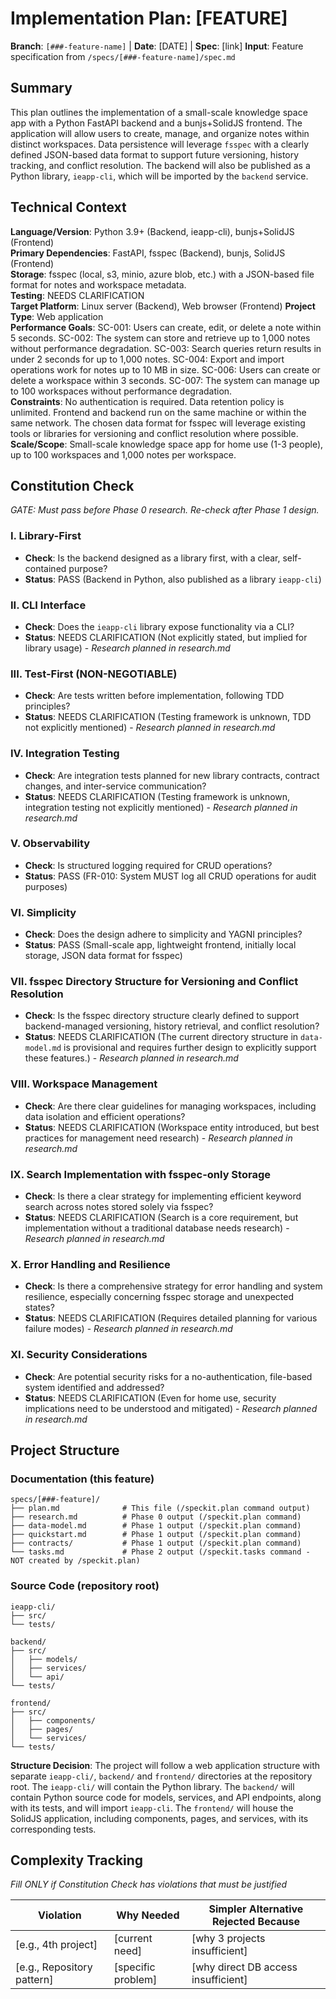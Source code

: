 # Implementation Plan: [FEATURE]

**Branch**: `[###-feature-name]` | **Date**: [DATE] | **Spec**: [link]
**Input**: Feature specification from `/specs/[###-feature-name]/spec.md`

## Summary

This plan outlines the implementation of a small-scale knowledge space app with a Python FastAPI backend and a bunjs+SolidJS frontend. The application will allow users to create, manage, and organize notes within distinct workspaces. Data persistence will leverage `fsspec` with a clearly defined JSON-based data format to support future versioning, history tracking, and conflict resolution. The backend will also be published as a Python library, `ieapp-cli`, which will be imported by the `backend` service.

## Technical Context

**Language/Version**: Python 3.9+ (Backend, ieapp-cli), bunjs+SolidJS (Frontend)  
**Primary Dependencies**: FastAPI, fsspec (Backend), bunjs, SolidJS (Frontend)  
**Storage**: fsspec (local, s3, minio, azure blob, etc.) with a JSON-based file format for notes and workspace metadata.  
**Testing**: NEEDS CLARIFICATION  
**Target Platform**: Linux server (Backend), Web browser (Frontend)
**Project Type**: Web application  
**Performance Goals**: SC-001: Users can create, edit, or delete a note within 5 seconds. SC-002: The system can store and retrieve up to 1,000 notes without performance degradation. SC-003: Search queries return results in under 2 seconds for up to 1,000 notes. SC-004: Export and import operations work for notes up to 10 MB in size. SC-006: Users can create or delete a workspace within 3 seconds. SC-007: The system can manage up to 100 workspaces without performance degradation.  
**Constraints**: No authentication is required. Data retention policy is unlimited. Frontend and backend run on the same machine or within the same network. The chosen data format for fsspec will leverage existing tools or libraries for versioning and conflict resolution where possible.  
**Scale/Scope**: Small-scale knowledge space app for home use (1-3 people), up to 100 workspaces and 1,000 notes per workspace.

## Constitution Check

*GATE: Must pass before Phase 0 research. Re-check after Phase 1 design.*

### I. Library-First
- **Check**: Is the backend designed as a library first, with a clear, self-contained purpose?
- **Status**: PASS (Backend in Python, also published as a library `ieapp-cli`)

### II. CLI Interface
- **Check**: Does the `ieapp-cli` library expose functionality via a CLI?
- **Status**: NEEDS CLARIFICATION (Not explicitly stated, but implied for library usage) - *Research planned in research.md*

### III. Test-First (NON-NEGOTIABLE)
- **Check**: Are tests written before implementation, following TDD principles?
- **Status**: NEEDS CLARIFICATION (Testing framework is unknown, TDD not explicitly mentioned) - *Research planned in research.md*

### IV. Integration Testing
- **Check**: Are integration tests planned for new library contracts, contract changes, and inter-service communication?
- **Status**: NEEDS CLARIFICATION (Testing framework is unknown, integration testing not explicitly mentioned) - *Research planned in research.md*

### V. Observability
- **Check**: Is structured logging required for CRUD operations?
- **Status**: PASS (FR-010: System MUST log all CRUD operations for audit purposes)

### VI. Simplicity
- **Check**: Does the design adhere to simplicity and YAGNI principles?
- **Status**: PASS (Small-scale app, lightweight frontend, initially local storage, JSON data format for fsspec)

### VII. fsspec Directory Structure for Versioning and Conflict Resolution
- **Check**: Is the fsspec directory structure clearly defined to support backend-managed versioning, history retrieval, and conflict resolution?
- **Status**: NEEDS CLARIFICATION (The current directory structure in `data-model.md` is provisional and requires further design to explicitly support these features.) - *Research planned in research.md*

### VIII. Workspace Management
- **Check**: Are there clear guidelines for managing workspaces, including data isolation and efficient operations?
- **Status**: NEEDS CLARIFICATION (Workspace entity introduced, but best practices for management need research) - *Research planned in research.md*

### IX. Search Implementation with fsspec-only Storage
- **Check**: Is there a clear strategy for implementing efficient keyword search across notes stored solely via fsspec?
- **Status**: NEEDS CLARIFICATION (Search is a core requirement, but implementation without a traditional database needs research) - *Research planned in research.md*

### X. Error Handling and Resilience
- **Check**: Is there a comprehensive strategy for error handling and system resilience, especially concerning fsspec storage and unexpected states?
- **Status**: NEEDS CLARIFICATION (Requires detailed planning for various failure modes) - *Research planned in research.md*

### XI. Security Considerations
- **Check**: Are potential security risks for a no-authentication, file-based system identified and addressed?
- **Status**: NEEDS CLARIFICATION (Even for home use, security implications need to be understood and mitigated) - *Research planned in research.md*

## Project Structure

### Documentation (this feature)

```
specs/[###-feature]/
├── plan.md              # This file (/speckit.plan command output)
├── research.md          # Phase 0 output (/speckit.plan command)
├── data-model.md        # Phase 1 output (/speckit.plan command)
├── quickstart.md        # Phase 1 output (/speckit.plan command)
├── contracts/           # Phase 1 output (/speckit.plan command)
└── tasks.md             # Phase 2 output (/speckit.tasks command - NOT created by /speckit.plan)
```

### Source Code (repository root)

```
ieapp-cli/
├── src/
└── tests/

backend/
├── src/
│   ├── models/
│   ├── services/
│   └── api/
└── tests/

frontend/
├── src/
│   ├── components/
│   ├── pages/
│   └── services/
└── tests/
```

**Structure Decision**: The project will follow a web application structure with separate `ieapp-cli/`, `backend/` and `frontend/` directories at the repository root. The `ieapp-cli/` will contain the Python library. The `backend/` will contain Python source code for models, services, and API endpoints, along with its tests, and will import `ieapp-cli`. The `frontend/` will house the SolidJS application, including components, pages, and services, with its corresponding tests.

## Complexity Tracking

*Fill ONLY if Constitution Check has violations that must be justified*

| Violation | Why Needed | Simpler Alternative Rejected Because |
|-----------|------------|-------------------------------------|
| [e.g., 4th project] | [current need] | [why 3 projects insufficient] |
| [e.g., Repository pattern] | [specific problem] | [why direct DB access insufficient] |

